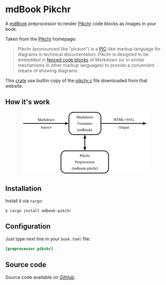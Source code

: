 # mdBook Pikchr

A [mdBook][1] preprocessor to render [Pikchr][2] code blocks as images in your book.

Taken from the [Pikchr][2] homepage:

> Pikchr (pronounced like "picture") is a [PIC][3]-like markup
> language for diagrams in technical documentation.  Pikchr is
> designed to be embedded in [fenced code blocks][4] of
> Markdown (or in similar mechanisms in other markup languages)
> to provide a convenient means of showing diagrams.

This [crate][5] use builtin copy of the [pikchr.c][6] file downloaded from that website.

## How it's work

<p align="center">
  <img src="https://github.com/podsvirov/mdbook-pikchr/blob/master/demos/diagram.svg" width="397">
</p>

## Installation

Install it via `cargo`:

```shell
$ cargo install mdbook-pikchr
```

## Configuration

Just type next line in your `book.toml` file:

```toml
[preprocessor.pikchr]
```

## Source code

Source code available on [GitHub][7].

[1]: https://rust-lang.github.io/mdBook
[2]: https://pikchr.org
[3]: https://en.wikipedia.org/wiki/Pic_language
[4]: https://spec.commonmark.org/0.29/#fenced-code-blocks
[5]: https://crates.io/crates/mdbook-pikchr
[6]: https://pikchr.org/home/file?name=pikchr.c&ci=beb9c85f38c9eebb
[7]: https://github.com/podsvirov/mdbook-pikchr
